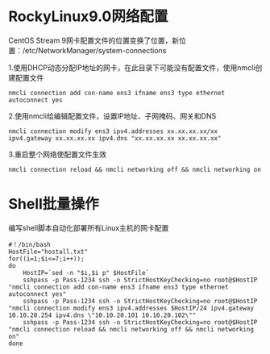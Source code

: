 # RockyLinux9.0网络配置

CentOS Stream 9网卡配置文件的位置变换了位置，新位置：/etc/NetworkManager/system-connections



1.使用DHCP动态分配IP地址的网卡，在此目录下可能没有配置文件，使用nmcli创建配置文件

`nmcli connection add con-name ens3 ifname ens3 type ethernet autoconnect yes`



2.使用nmcli给编辑配置文件，设置IP地址、子网掩码、网关和DNS

`nmcli connection modify ens3 ipv4.addresses xx.xx.xx.xx/xx ipv4.gateway xx.xx.xx.xx ipv4.dns "xx.xx.xx.xx xx.xx.xx.xx"`



3.重启整个网络使配置文件生效

`nmcli connection reload && nmcli networking off && nmcli networking on`



# Shell批量操作

编写shell脚本自动化部署所有Linux主机的网卡配置

```shell
#！/bin/bash
HostFile="hostall.txt"
for((i=1;$i<=7;i++));
do
	HostIP=`sed -n "$i,$i p" $HostFile`
	sshpass -p Pass-1234 ssh -o StrictHostKeyChecking=no root@$HostIP "nmcli connection add con-name ens3 ifname ens3 type ethernet autoconnect yes"
	sshpass -p Pass-1234 ssh -o StrictHostKeyChecking=no root@$HostIP "nmcli connection modify ens3 ipv4.addresses $HostIP/24 ipv4.gateway 10.10.20.254 ipv4.dns \"10.10.20.101 10.10.20.102\""
	sshpass -p Pass-1234 ssh -o StrictHostKeyChecking=no root@$HostIP "nmcli connection reload && nmcli networking off && nmcli networking on"
done
```

